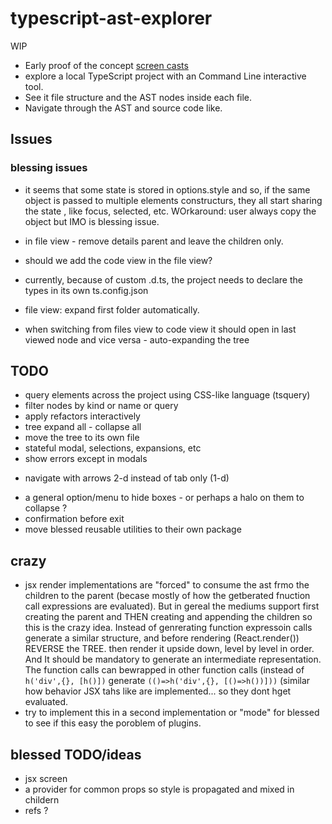 # typescript-ast-explorer

WIP

 * Early proof of the concept [screen casts](demos.md)
 * explore a local TypeScript project with an Command Line interactive tool. 
 * See it file structure and the AST nodes inside each file. 
 * Navigate through the AST and source code like. 


## Issues

### blessing issues
 * it seems that some state is stored in options.style and so, if the same object is passed to multiple elements constructurs, they all start sharing the state , like focus, selected, etc. WOrkaround: user always copy the object but IMO is blessing issue. 


 * in file view - remove details parent and leave the children only.
 * should we add the code view in the file view?
 * currently, because of custom  .d.ts, the project needs to declare the types in its own ts.config.json
 * file view: expand first folder automatically.
 * when switching from files view to code view it should open in last viewed node and vice versa - auto-expanding the tree

## TODO 

 * query elements across the project using CSS-like language (tsquery)
 * filter nodes by kind or name  or query
 * apply refactors interactively
 * tree expand all - collapse all
 * move the tree to its own file
 * stateful modal, selections, expansions, etc
 * show errors except in modals
 + navigate with arrows 2-d instead of tab only (1-d)
 * a general option/menu to hide boxes - or perhaps a halo on them to collapse ?
 * confirmation before exit
 * move blessed reusable utilities to their own package
 
## crazy

 * jsx render implementations are "forced" to consume the ast frmo the children to the parent (becase mostly of how the getberated fnuction call expressions are evaluated). But in gereal the mediums support first creating the parent and THEN creating and appending the children so this is the crazy idea. Instead of genrerating function expressoin calls generate a similar structure, and before rendering (React.render()) REVERSE the TREE. then render it upside down, level by level in order.  And It should be mandatory to generate an intermediate representation. The function calls can bewrapped in other function calls (instead of `h('div',{}, [h()])` generate  `(()=>h('div',{}, [()=>h())]))`  (similar how behavior JSX tahs like <If> are implemented... so they dont hget evaluated.
  * try to implement this in a second implementation or "mode" for blessed to see if this  easy the poroblem of plugins.

## blessed TODO/ideas
 
 * jsx screen
 * a provider for common props so style is propagated and mixed in childern
 * refs ? 